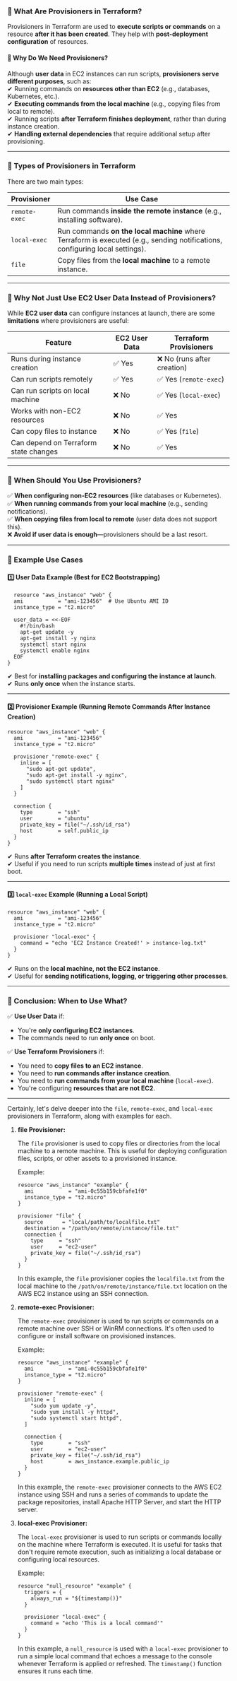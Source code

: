 ### **🔹 What Are Provisioners in Terraform?**  
Provisioners in Terraform are used to **execute scripts or commands** on a resource **after it has been created**. They help with **post-deployment configuration** of resources.  

#### **🔹 Why Do We Need Provisioners?**
Although **user data** in EC2 instances can run scripts, **provisioners serve different purposes**, such as:  
✔ Running commands on **resources other than EC2** (e.g., databases, Kubernetes, etc.).  
✔ **Executing commands from the local machine** (e.g., copying files from local to remote).  
✔ Running scripts **after Terraform finishes deployment**, rather than during instance creation.  
✔ **Handling external dependencies** that require additional setup after provisioning.

---

### **🔹 Types of Provisioners in Terraform**
There are two main types:  

| **Provisioner**  | **Use Case** |
|------------------|-------------|
| `remote-exec`   | Run commands **inside the remote instance** (e.g., installing software). |
| `local-exec`    | Run commands **on the local machine** where Terraform is executed (e.g., sending notifications, configuring local settings). |
| `file`          | Copy files from the **local machine** to a remote instance. |

---

### **🔹 Why Not Just Use EC2 User Data Instead of Provisioners?**
While **EC2 user data** can configure instances at launch, there are some **limitations** where provisioners are useful:

| **Feature** | **EC2 User Data** | **Terraform Provisioners** |
|------------|----------------|------------------|
| Runs during instance creation | ✅ Yes | ❌ No (runs after creation) |
| Can run scripts remotely | ✅ Yes | ✅ Yes (`remote-exec`) |
| Can run scripts on local machine | ❌ No | ✅ Yes (`local-exec`) |
| Works with non-EC2 resources | ❌ No | ✅ Yes |
| Can copy files to instance | ❌ No | ✅ Yes (`file`) |
| Can depend on Terraform state changes | ❌ No | ✅ Yes |

---

### **🔹 When Should You Use Provisioners?**
✅ **When configuring non-EC2 resources** (like databases or Kubernetes).  
✅ **When running commands from your local machine** (e.g., sending notifications).  
✅ **When copying files from local to remote** (user data does not support this).  
❌ **Avoid if user data is enough**—provisioners should be a last resort.

---

### **🔹 Example Use Cases**
#### **1️⃣ User Data Example (Best for EC2 Bootstrapping)**
```hcl
  resource "aws_instance" "web" {
  ami           = "ami-123456"  # Use Ubuntu AMI ID
  instance_type = "t2.micro"

  user_data = <<-EOF
    #!/bin/bash
    apt-get update -y
    apt-get install -y nginx
    systemctl start nginx
    systemctl enable nginx
  EOF
}

```
✔ Best for **installing packages and configuring the instance at launch**.  
✔ Runs **only once** when the instance starts.  

---

#### **2️⃣ Provisioner Example (Running Remote Commands After Instance Creation)**
```hcl
resource "aws_instance" "web" {
  ami           = "ami-123456"
  instance_type = "t2.micro"

  provisioner "remote-exec" {
    inline = [
      "sudo apt-get update",
      "sudo apt-get install -y nginx",
      "sudo systemctl start nginx"
    ]
  }

  connection {
    type        = "ssh"
    user        = "ubuntu"
    private_key = file("~/.ssh/id_rsa")
    host        = self.public_ip
  }
}
```
✔ Runs **after Terraform creates the instance**.  
✔ Useful if you need to run scripts **multiple times** instead of just at first boot.  

---

#### **3️⃣ `local-exec` Example (Running a Local Script)**
```hcl
resource "aws_instance" "web" {
  ami           = "ami-123456"
  instance_type = "t2.micro"

  provisioner "local-exec" {
    command = "echo 'EC2 Instance Created!' > instance-log.txt"
  }
}
```
✔ Runs on the **local machine, not the EC2 instance**.  
✔ Useful for **sending notifications, logging, or triggering other processes**.  

---

### **🔹 Conclusion: When to Use What?**
✅ **Use User Data** if:  
- You're **only configuring EC2 instances**.  
- The commands need to run **only once** on boot.  

✅ **Use Terraform Provisioners** if:  
- You need to **copy files to an EC2 instance**.  
- You need to **run commands after instance creation**.  
- You need to **run commands from your local machine** (`local-exec`).  
- You're configuring **resources that are not EC2**.  

---
Certainly, let's delve deeper into the `file`, `remote-exec`, and `local-exec` provisioners in Terraform, along with examples for each.

1. **file Provisioner:**

   The `file` provisioner is used to copy files or directories from the local machine to a remote machine. This is useful for deploying configuration files, scripts, or other assets to a provisioned instance.

   Example:

   ```hcl
   resource "aws_instance" "example" {
     ami           = "ami-0c55b159cbfafe1f0"
     instance_type = "t2.micro"
   }

   provisioner "file" {
     source      = "local/path/to/localfile.txt"
     destination = "/path/on/remote/instance/file.txt"
     connection {
       type     = "ssh"
       user     = "ec2-user"
       private_key = file("~/.ssh/id_rsa")
     }
   }
   ```

   In this example, the `file` provisioner copies the `localfile.txt` from the local machine to the `/path/on/remote/instance/file.txt` location on the AWS EC2 instance using an SSH connection.

2. **remote-exec Provisioner:**

   The `remote-exec` provisioner is used to run scripts or commands on a remote machine over SSH or WinRM connections. It's often used to configure or install software on provisioned instances.

   Example:

   ```hcl
   resource "aws_instance" "example" {
     ami           = "ami-0c55b159cbfafe1f0"
     instance_type = "t2.micro"
   }

   provisioner "remote-exec" {
     inline = [
       "sudo yum update -y",
       "sudo yum install -y httpd",
       "sudo systemctl start httpd",
     ]

     connection {
       type        = "ssh"
       user        = "ec2-user"
       private_key = file("~/.ssh/id_rsa")
       host        = aws_instance.example.public_ip
     }
   }
   ```

   In this example, the `remote-exec` provisioner connects to the AWS EC2 instance using SSH and runs a series of commands to update the package repositories, install Apache HTTP Server, and start the HTTP server.

3. **local-exec Provisioner:**

   The `local-exec` provisioner is used to run scripts or commands locally on the machine where Terraform is executed. It is useful for tasks that don't require remote execution, such as initializing a local database or configuring local resources.

   Example:

   ```hcl
   resource "null_resource" "example" {
     triggers = {
       always_run = "${timestamp()}"
     }

     provisioner "local-exec" {
       command = "echo 'This is a local command'"
     }
   }
   ```

   In this example, a `null_resource` is used with a `local-exec` provisioner to run a simple local command that echoes a message to the console whenever Terraform is applied or refreshed. The `timestamp()` function ensures it runs each time.
